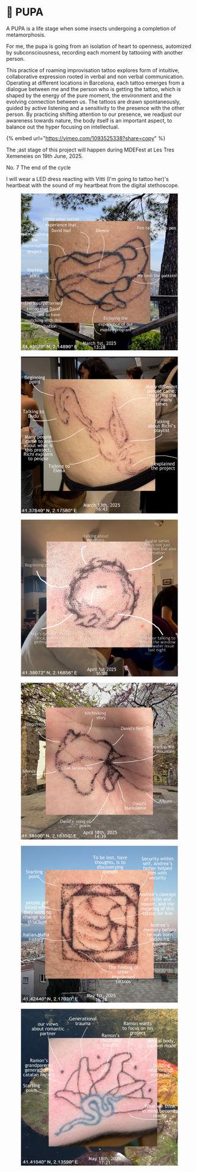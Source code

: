 # 🎐 PUPA

A PUPA is a life stage when some insects undergoing a completion of metamorphosis.

For me, the pupa is going from an isolation of heart to openness, automized by subconsciousness, recording each moment by tattooing with another person.

This practice of roaming improvisation tattoo explores form of intuitive, collaborative expression rooted in verbal and non verbal communication. Operating at different locations in Barcelona, each tattoo emerges from a dialogue between me and the person who is getting the tattoo, which is shaped by the energy of the pure moment, the environment and the evolving connection between us. The tattoos are drawn spontaneously, guided by active listening and a sensitivity to the presence with the other person. By practicing shifting attention to our presence, we readjust our awareness towards nature, the body itself is an important aspect, to balance out the hyper focusing on intellectual.

{% embed url="https://vimeo.com/1093525338?share=copy" %}

The ;ast stage of this project will happen during MDEFest at Les Tres Xemeneies on 19th June, 2025.

No. 7  The end of the cycle

I will wear a LED dress reacting with Vitti (I'm going to tattoo her)'s heartbeat with the sound of my heartbeat from the digital stethoscope.&#x20;

<div><figure><img src=".gitbook/assets/1 (1).jpg" alt=""><figcaption></figcaption></figure> <figure><img src=".gitbook/assets/2.jpg" alt=""><figcaption></figcaption></figure> <figure><img src=".gitbook/assets/3.jpg" alt=""><figcaption></figcaption></figure></div>

<div><figure><img src=".gitbook/assets/4.jpg" alt=""><figcaption></figcaption></figure> <figure><img src=".gitbook/assets/5.jpg" alt=""><figcaption></figcaption></figure> <figure><img src=".gitbook/assets/6.jpg" alt=""><figcaption></figcaption></figure></div>
